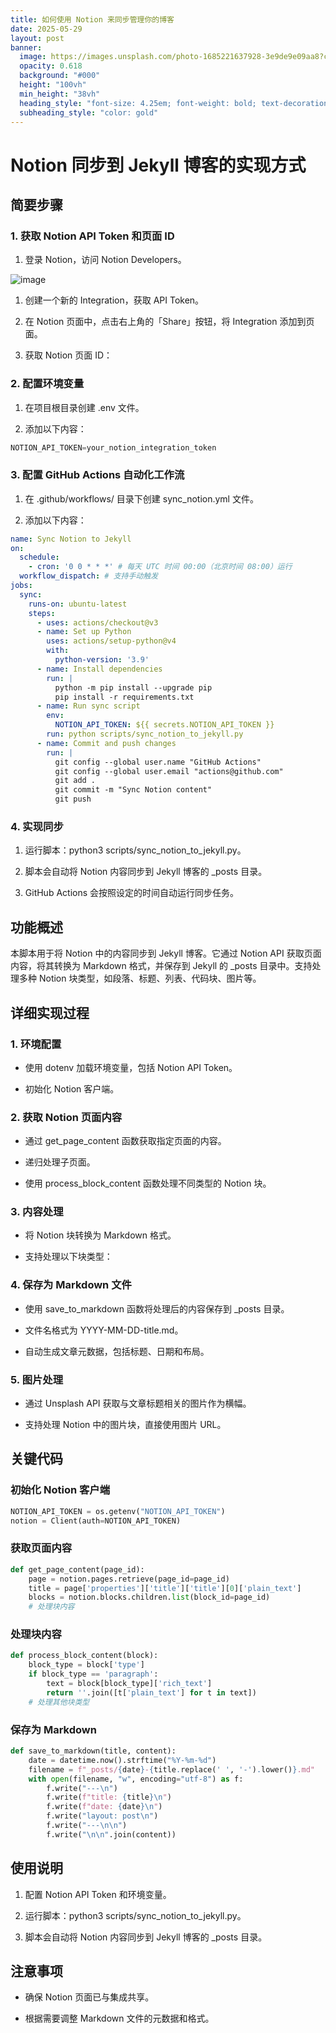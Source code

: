 ```yaml
---
title: 如何使用 Notion 来同步管理你的博客
date: 2025-05-29
layout: post
banner:
  image: https://images.unsplash.com/photo-1685221637928-3e9de9e09aa8?crop=entropy&cs=tinysrgb&fit=max&fm=jpg&ixid=M3w2OTIwMzJ8MHwxfHJhbmRvbXx8fHx8fHx8fDE3NDg1NDM0MDl8&ixlib=rb-4.1.0&q=80&w=1080
  opacity: 0.618
  background: "#000"
  height: "100vh"
  min_height: "38vh"
  heading_style: "font-size: 4.25em; font-weight: bold; text-decoration: underline"
  subheading_style: "color: gold"
---
```


# Notion 同步到 Jekyll 博客的实现方式

## 简要步骤

### 1. 获取 Notion API Token 和页面 ID

1. 登录 Notion，访问 Notion Developers。

![image](https://prod-files-secure.s3.us-west-2.amazonaws.com/a7a0cc5a-89b9-4cda-8686-1fba0ca52f40/d19c1afe-dea5-4312-9333-786b0ba83054/image.png?X-Amz-Algorithm=AWS4-HMAC-SHA256&X-Amz-Content-Sha256=UNSIGNED-PAYLOAD&X-Amz-Credential=ASIAZI2LB4663PNSJYJZ%2F20250529%2Fus-west-2%2Fs3%2Faws4_request&X-Amz-Date=20250529T183009Z&X-Amz-Expires=3600&X-Amz-Security-Token=IQoJb3JpZ2luX2VjEMr%2F%2F%2F%2F%2F%2F%2F%2F%2F%2FwEaCXVzLXdlc3QtMiJHMEUCIQD9J%2F7e%2FMoPELT%2BzYBzLWQJgWbV8RoGHjloTo2aB4GhOAIgLRvzAQgBqUbFAb5sYXqzf44pbChLOKQ7bUA4DGw2p5wqiAQIk%2F%2F%2F%2F%2F%2F%2F%2F%2F%2F%2FARAAGgw2Mzc0MjMxODM4MDUiDAUeaTQoIyycRS9D4ircA40eTmBxyN09uel%2F83eOxWNBoBPYQBKnNoFITW7Xxtxsk7Az9RtVlHfUEdbxR6iyg2oAm6AMcmn962qZGHsk1GWptt2%2FtF94MDKHE%2FnWtyLwiEeSslffUbF2KPz2AINpneB1Kc3K1SIeAeH8HQ%2FZr4Md3jtRCvwWzulW4dOJodbtpgUhaTHZ%2BUb%2BWBwV%2F1ZMVCyQlM1AqP40eGfVlq08vxmQVJl7%2FVv6YNmzv%2Btnc5G7yoiO7wCFukpv9BCXtzcblurTgea1%2Feg9kbUKOAu34gnrSUaX8deRWxvysBDDdhgD9buaXBLqOaKZU6hVkCwwDToTkdqNpmjZE4k7dR084yBnbmhpKc1xVFhiR2yFnWoQu%2F%2BjryxhJpSHvur4ReGeKjhV0sfKF82atAqMUjFgq%2FyKZDPjGU9rCYSlzuY6Zvq0i1Tx8PGSp4LxMfohxQ3dLztePt94NTnUz2gxwTlZYXZgZcwwlkEymgZz1h%2FvU%2BBpC7XJYEZeZ383%2FiHI9WzB8qG%2Bf5SadXKlpGE6YCl%2BAs%2FRbGnOghM78iM1pE1%2F4%2Fcu82wQcSNhSVjhQcx3N3qgUASzmMK8fEz4sInj4BDewRPu2zRPMAMZvSL1WClWxcvc%2FT5NZl9VUZBkC273MN%2Bz4sEGOqUBwRcdQD9BNXXz96lbTMrjn5PQpGj38d46nit%2BLRsfLYcnj9RQHStfWBkzNWYD4d8wjt5dfLOtE2eVjU8LQVYDVgqszbkeiGFFxgeoYC%2BajJ1%2FuSY7nkHZqt3Tl0WHxKhl40yqKVR5vm%2FBHYhCLJdwSjBGJYxO4XhfL3VaJZeW7%2Fo%2FuLluvdHQzz3ct7cy7D6e7vJ5aKFLGTnyold5O4B5xpq2QcF4&X-Amz-Signature=14065c93ba65f6cc8c46aff6583449c64eb5ad720ad412eae7746ed88ede9df6&X-Amz-SignedHeaders=host&x-id=GetObject)

1. 创建一个新的 Integration，获取 API Token。

1. 在 Notion 页面中，点击右上角的「Share」按钮，将 Integration 添加到页面。

1. 获取 Notion 页面 ID：


### 2. 配置环境变量

1. 在项目根目录创建 .env 文件。

1. 添加以下内容：

```javascript
NOTION_API_TOKEN=your_notion_integration_token
```

### 3. 配置 GitHub Actions 自动化工作流

1. 在 .github/workflows/ 目录下创建 sync_notion.yml 文件。

1. 添加以下内容：

```yaml
name: Sync Notion to Jekyll
on:
  schedule:
    - cron: '0 0 * * *' # 每天 UTC 时间 00:00（北京时间 08:00）运行
  workflow_dispatch: # 支持手动触发
jobs:
  sync:
    runs-on: ubuntu-latest
    steps:
      - uses: actions/checkout@v3
      - name: Set up Python
        uses: actions/setup-python@v4
        with:
          python-version: '3.9'
      - name: Install dependencies
        run: |
          python -m pip install --upgrade pip
          pip install -r requirements.txt
      - name: Run sync script
        env:
          NOTION_API_TOKEN: ${{ secrets.NOTION_API_TOKEN }}
        run: python scripts/sync_notion_to_jekyll.py
      - name: Commit and push changes
        run: |
          git config --global user.name "GitHub Actions"
          git config --global user.email "actions@github.com"
          git add .
          git commit -m "Sync Notion content"
          git push
```

### 4. 实现同步

1. 运行脚本：python3 scripts/sync_notion_to_jekyll.py。

1. 脚本会自动将 Notion 内容同步到 Jekyll 博客的 _posts 目录。

1. GitHub Actions 会按照设定的时间自动运行同步任务。

## 功能概述

本脚本用于将 Notion 中的内容同步到 Jekyll 博客。它通过 Notion API 获取页面内容，将其转换为 Markdown 格式，并保存到 Jekyll 的 _posts 目录中。支持处理多种 Notion 块类型，如段落、标题、列表、代码块、图片等。

## 详细实现过程

### 1. 环境配置

- 使用 dotenv 加载环境变量，包括 Notion API Token。

- 初始化 Notion 客户端。

### 2. 获取 Notion 页面内容

- 通过 get_page_content 函数获取指定页面的内容。

- 递归处理子页面。

- 使用 process_block_content 函数处理不同类型的 Notion 块。

### 3. 内容处理

- 将 Notion 块转换为 Markdown 格式。

- 支持处理以下块类型：


### 4. 保存为 Markdown 文件

- 使用 save_to_markdown 函数将处理后的内容保存到 _posts 目录。

- 文件名格式为 YYYY-MM-DD-title.md。

- 自动生成文章元数据，包括标题、日期和布局。

### 5. 图片处理

- 通过 Unsplash API 获取与文章标题相关的图片作为横幅。

- 支持处理 Notion 中的图片块，直接使用图片 URL。

## 关键代码

### 初始化 Notion 客户端

```python
NOTION_API_TOKEN = os.getenv("NOTION_API_TOKEN")
notion = Client(auth=NOTION_API_TOKEN)
```

### 获取页面内容

```python
def get_page_content(page_id):
    page = notion.pages.retrieve(page_id=page_id)
    title = page['properties']['title']['title'][0]['plain_text']
    blocks = notion.blocks.children.list(block_id=page_id)
    # 处理块内容
```

### 处理块内容

```python
def process_block_content(block):
    block_type = block['type']
    if block_type == 'paragraph':
        text = block[block_type]['rich_text']
        return ''.join([t['plain_text'] for t in text])
    # 处理其他块类型
```

### 保存为 Markdown

```python
def save_to_markdown(title, content):
    date = datetime.now().strftime("%Y-%m-%d")
    filename = f"_posts/{date}-{title.replace(' ', '-').lower()}.md"
    with open(filename, "w", encoding="utf-8") as f:
        f.write("---\n")
        f.write(f"title: {title}\n")
        f.write(f"date: {date}\n")
        f.write("layout: post\n")
        f.write("---\n\n")
        f.write("\n\n".join(content))
```

## 使用说明

1. 配置 Notion API Token 和环境变量。

1. 运行脚本：python3 scripts/sync_notion_to_jekyll.py。

1. 脚本会自动将 Notion 内容同步到 Jekyll 博客的 _posts 目录。

## 注意事项

- 确保 Notion 页面已与集成共享。

- 根据需要调整 Markdown 文件的元数据和格式。